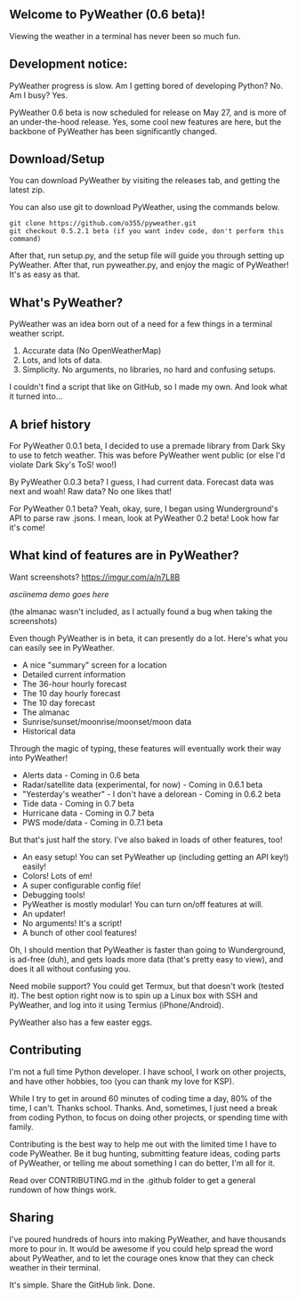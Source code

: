 ## Welcome to PyWeather (0.6 beta)!
Viewing the weather in a terminal has never been so much fun.

## Development notice:
PyWeather progress is slow. Am I getting bored of developing Python? No. Am I busy? Yes.

PyWeather 0.6 beta is now scheduled for release on May 27, and is more of an under-the-hood release. Yes, some cool new features are here, but the backbone of PyWeather has been significantly changed.

## Download/Setup
You can download PyWeather by visiting the releases tab, and getting the latest zip.

You can also use git to download PyWeather, using the commands below.

```
git clone https://github.com/o355/pyweather.git
git checkout 0.5.2.1 beta (if you want indev code, don't perform this command)
```
After that, run setup.py, and the setup file will guide you through setting up PyWeather. After that, run pyweather.py, and enjoy the magic of PyWeather! It's as easy as that.

## What's PyWeather?
PyWeather was an idea born out of a need for a few things in a terminal weather script.
1. Accurate data (No OpenWeatherMap)
2. Lots, and lots of data.
3. Simplicity. No arguments, no libraries, no hard and confusing setups.

I couldn't find a script that like on GitHub, so I made my own. And look what it turned into...

## A brief history
For PyWeather 0.0.1 beta, I decided to use a premade library from Dark Sky to use to fetch weather. This was before PyWeather went public (or else I'd violate Dark Sky's ToS! woo!)

By PyWeather 0.0.3 beta? I guess, I had current data. Forecast data was next and woah! Raw data? No one likes that!

For PyWeather 0.1 beta? Yeah, okay, sure, I began using Wunderground's API to parse raw .jsons. I mean, look at PyWeather 0.2 beta! Look how far it's come!

## What kind of features are in PyWeather?
Want screenshots? https://imgur.com/a/n7L8B

*asciinema demo goes here*

(the almanac wasn't included, as I actually found a bug when taking the screenshots)

Even though PyWeather is in beta, it can presently do a lot. Here's what you can easily see in PyWeather.
* A nice "summary" screen for a location
* Detailed current information
* The 36-hour hourly forecast
* The 10 day hourly forecast
* The 10 day forecast
* The almanac
* Sunrise/sunset/moonrise/moonset/moon data
* Historical data

Through the magic of typing, these features will eventually work their way into PyWeather!
* Alerts data - Coming in 0.6 beta
* Radar/satellite data (experimental, for now) - Coming in 0.6.1 beta
* "Yesterday's weather" - I don't have a delorean - Coming in 0.6.2 beta
* Tide data - Coming in 0.7 beta
* Hurricane data - Coming in 0.7 beta
* PWS mode/data - Coming in 0.7.1 beta

But that's just half the story. I've also baked in loads of other features, too!
* An easy setup! You can set PyWeather up (including getting an API key!) easily!
* Colors! Lots of em!
* A super configurable config file!
* Debugging tools!
* PyWeather is mostly modular! You can turn on/off features at will.
* An updater!
* No arguments! It's a script!
* A bunch of other cool features!

Oh, I should mention that PyWeather is faster than going to Wunderground, is ad-free (duh), and gets loads more data (that's pretty easy to view), and does it all without confusing you.

Need mobile support? You could get Termux, but that doesn't work (tested it). The best option right now is to spin up a Linux box with SSH and PyWeather, and log into it using Termius (iPhone/Android).

PyWeather also has a few easter eggs.

## Contributing
I'm not a full time Python developer. I have school, I work on other projects, and have other hobbies, too (you can thank my love for KSP).

While I try to get in around 60 minutes of coding time a day, 80% of the time, I can't. Thanks school. Thanks. And, sometimes, I just need a break from coding Python, to focus on doing other projects, or spending time with family.

Contributing is the best way to help me out with the limited time I have to code PyWeather. Be it bug hunting, submitting feature ideas, coding parts of PyWeather, or telling me about something I can do better, I'm all for it.

Read over CONTRIBUTING.md in the .github folder to get a general rundown of how things work.

## Sharing
I've poured hundreds of hours into making PyWeather, and have thousands more to pour in. It would be awesome if you could help spread the word about PyWeather, and to let the courage ones know that they can check weather in their terminal.

It's simple. Share the GitHub link. Done.
